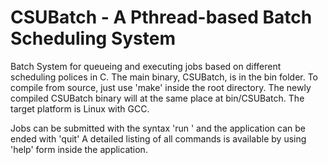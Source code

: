 # CSUBatch - A Pthread-based Batch Scheduling System

Batch System for queueing and executing jobs based on different scheduling polices in C. The main binary, CSUBatch, is in the bin folder. To compile from source, just use 'make' inside the root directory. The newly compiled CSUBatch binary will at the same place at bin/CSUBatch. The target platform is Linux with GCC.

Jobs can be submitted with the syntax 'run ' and the application can be ended with 'quit' A detailed listing of all commands is available by using 'help' form inside the application.
